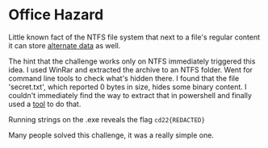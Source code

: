 # Office Hazard

Little known fact of the NTFS file system that next to a file's regular content it can store [alternate data](https://owasp.org/www-community/attacks/Windows_alternate_data_stream) as well.

The hint that the challenge works only on NTFS immediately triggered this idea. I used WinRar and extracted the archive to an NTFS folder. Went for command line tools to check what's hidden there. I found that the file 'secret.txt', which reported 0 bytes in size, hides some binary content. I couldn't immediately find the way to extract that in powershell and finally used a [tool](https://www.nirsoft.net/utils/alternate_data_streams.html) to do that.

Running strings on the .exe reveals the flag `cd22{REDACTED}`

Many people solved this challenge, it was a really simple one.
